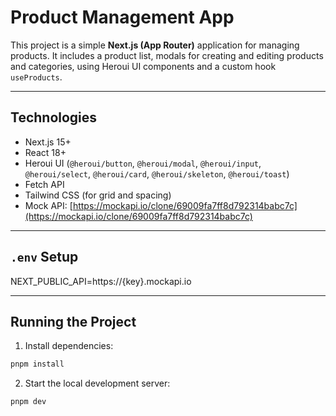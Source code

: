 # Product Management App

This project is a simple **Next.js (App Router)** application for managing products. It includes a product list, modals for creating and editing products and categories, using Heroui UI components and a custom hook `useProducts`.

---

## Technologies

- Next.js 15+
- React 18+
- Heroui UI (`@heroui/button`, `@heroui/modal`, `@heroui/input`, `@heroui/select`, `@heroui/card`, `@heroui/skeleton`, `@heroui/toast`)
- Fetch API
- Tailwind CSS (for grid and spacing)
- Mock API: [https://mockapi.io/clone/69009fa7ff8d792314babc7c](https://mockapi.io/clone/69009fa7ff8d792314babc7c)

---

## `.env` Setup


NEXT_PUBLIC_API=https://{key}.mockapi.io

---
## Running the Project

1. Install dependencies:

```bash
pnpm install
```

2. Start the local development server:

```bash
pnpm dev
```
